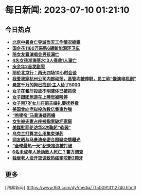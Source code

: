 
# 每日新闻: 2023-07-10 01:21:10
## 今日热点

- **[北京中暑身亡导游当天工作情况披露](https://www.163.com/search?keyword=%E5%8C%97%E4%BA%AC%E4%B8%AD%E6%9A%91%E8%BA%AB%E4%BA%A1%E5%AF%BC%E6%B8%B8%E5%BD%93%E5%A4%A9%E5%B7%A5%E4%BD%9C%E6%83%85%E5%86%B5%E6%8A%AB%E9%9C%B2)**
- **[国企花1160万采购6辆新能源环卫车](https://www.163.com/search?keyword=%E5%9B%BD%E4%BC%81%E8%8A%B11160%E4%B8%87%E9%87%87%E8%B4%AD6%E8%BE%86%E6%96%B0%E8%83%BD%E6%BA%90%E7%8E%AF%E5%8D%AB%E8%BD%A6)**
- **[陪女友看演唱会男孩溺亡](https://www.163.com/search?keyword=%E9%99%AA%E5%A5%B3%E5%8F%8B%E7%9C%8B%E6%BC%94%E5%94%B1%E4%BC%9A%E7%94%B7%E5%AD%A9%E6%BA%BA%E4%BA%A1)**
- **[4名女孩邛海落水:3人得救1人溺亡](https://www.163.com/search?keyword=4%E5%90%8D%E5%A5%B3%E5%AD%A9%E9%82%9B%E6%B5%B7%E8%90%BD%E6%B0%B4+3%E4%BA%BA%E5%BE%97%E6%95%911%E4%BA%BA%E6%BA%BA%E4%BA%A1)**
- **[庆余年2首发剧照](https://www.163.com/search?keyword=%E5%BA%86%E4%BD%99%E5%B9%B42%E9%A6%96%E5%8F%91%E5%89%A7%E7%85%A7)**
- **[耶伦北京行：两天四场10小时会谈](https://www.163.com/search?keyword=%E8%80%B6%E4%BC%A6%E5%8C%97%E4%BA%AC%E8%A1%8C%EF%BC%9A%E4%B8%A4%E5%A4%A9%E5%9B%9B%E5%9C%BA10%E5%B0%8F%E6%97%B6%E4%BC%9A%E8%B0%88)**
- **[我爱我家杭州公司内部动荡，高管均被停职，员工称“像演电视剧”](https://www.163.com/search?keyword=%E6%88%91%E7%88%B1%E6%88%91%E5%AE%B6%E6%9D%AD%E5%B7%9E%E5%85%AC%E5%8F%B8%E5%86%85%E9%83%A8%E5%8A%A8%E8%8D%A1%EF%BC%8C%E9%AB%98%E7%AE%A1%E5%9D%87%E8%A2%AB%E5%81%9C%E8%81%8C%EF%BC%8C%E5%91%98%E5%B7%A5%E7%A7%B0%E2%80%9C%E5%83%8F%E6%BC%94%E7%94%B5%E8%A7%86%E5%89%A7%E2%80%9D)**
- **[悬赏千万的狗已找到:主人给了5000](https://www.163.com/search?keyword=%E6%82%AC%E8%B5%8F%E5%8D%83%E4%B8%87%E7%9A%84%E7%8B%97%E5%B7%B2%E6%89%BE%E5%88%B0+%E4%B8%BB%E4%BA%BA%E7%BB%99%E4%BA%865000)**
- **[女子在餐厅投放不明液体已被抓获](https://www.163.com/search?keyword=%E5%A5%B3%E5%AD%90%E5%9C%A8%E9%A4%90%E5%8E%85%E6%8A%95%E6%94%BE%E4%B8%8D%E6%98%8E%E6%B6%B2%E4%BD%93%E5%B7%B2%E8%A2%AB%E6%8A%93%E8%8E%B7)**
- **[女子跟团旅游车上睡觉被叫停](https://www.163.com/search?keyword=%E5%A5%B3%E5%AD%90%E8%B7%9F%E5%9B%A2%E6%97%85%E6%B8%B8%E8%BD%A6%E4%B8%8A%E7%9D%A1%E8%A7%89%E8%A2%AB%E5%8F%AB%E5%81%9C)**
- **[女子带7岁女儿在前夫婚礼要抚养费](https://www.163.com/search?keyword=%E5%A5%B3%E5%AD%90%E5%B8%A67%E5%B2%81%E5%A5%B3%E5%84%BF%E5%9C%A8%E5%89%8D%E5%A4%AB%E5%A9%9A%E7%A4%BC%E8%A6%81%E6%8A%9A%E5%85%BB%E8%B4%B9)**
- **[美国曾向老挝投放数亿集束炸弹](https://www.163.com/search?keyword=%E7%BE%8E%E5%9B%BD%E6%9B%BE%E5%90%91%E8%80%81%E6%8C%9D%E6%8A%95%E6%94%BE%E6%95%B0%E4%BA%BF%E9%9B%86%E6%9D%9F%E7%82%B8%E5%BC%B9)**
- **[“咆哮帝”马景涛疑再婚](https://www.163.com/search?keyword=%E2%80%9C%E5%92%86%E5%93%AE%E5%B8%9D%E2%80%9D%E9%A9%AC%E6%99%AF%E6%B6%9B%E7%96%91%E5%86%8D%E5%A9%9A)**
- **[女生被夫妻占座被指责破坏家庭](https://www.163.com/search?keyword=%E5%A5%B3%E7%94%9F%E8%A2%AB%E5%A4%AB%E5%A6%BB%E5%8D%A0%E5%BA%A7%E8%A2%AB%E6%8C%87%E8%B4%A3%E7%A0%B4%E5%9D%8F%E5%AE%B6%E5%BA%AD)**
- **[美媒批耶伦访华3次鞠躬“软弱”](https://www.163.com/search?keyword=%E7%BE%8E%E5%AA%92%E6%89%B9%E8%80%B6%E4%BC%A6%E8%AE%BF%E5%8D%8E3%E6%AC%A1%E9%9E%A0%E8%BA%AC%E2%80%9C%E8%BD%AF%E5%BC%B1%E2%80%9D)**
- **[乌克兰打算怎么用集束弹药](https://www.163.com/search?keyword=%E4%B9%8C%E5%85%8B%E5%85%B0%E6%89%93%E7%AE%97%E6%80%8E%E4%B9%88%E7%94%A8%E9%9B%86%E6%9D%9F%E5%BC%B9%E8%8D%AF)**
- **[网友晒与马景涛亲密合照疑恋情曝光](https://www.163.com/search?keyword=%E7%BD%91%E5%8F%8B%E6%99%92%E4%B8%8E%E9%A9%AC%E6%99%AF%E6%B6%9B%E4%BA%B2%E5%AF%86%E5%90%88%E7%85%A7%E7%96%91%E6%81%8B%E6%83%85%E6%9B%9D%E5%85%89)**
- **[“全球最热一天”纪录接连被打破](https://www.163.com/search?keyword=%E2%80%9C%E5%85%A8%E7%90%83%E6%9C%80%E7%83%AD%E4%B8%80%E5%A4%A9%E2%80%9D%E7%BA%AA%E5%BD%95%E6%8E%A5%E8%BF%9E%E8%A2%AB%E6%89%93%E7%A0%B4)**
- **[6名未成年人抢劫致人死亡？警方调查](https://www.163.com/search?keyword=6%E5%90%8D%E6%9C%AA%E6%88%90%E5%B9%B4%E4%BA%BA%E6%8A%A2%E5%8A%AB%E8%87%B4%E4%BA%BA%E6%AD%BB%E4%BA%A1%EF%BC%9F%E8%AD%A6%E6%96%B9%E8%B0%83%E6%9F%A5)**
- **[独居老人没开空调致热痉挛咬断2颗牙](https://www.163.com/search?keyword=%E7%8B%AC%E5%B1%85%E8%80%81%E4%BA%BA%E6%B2%A1%E5%BC%80%E7%A9%BA%E8%B0%83%E8%87%B4%E7%83%AD%E7%97%89%E6%8C%9B%E5%92%AC%E6%96%AD2%E9%A2%97%E7%89%99)**

## 更多
[网易新闻] (https://www.163.com/dy/media/T1500913112740.html)
